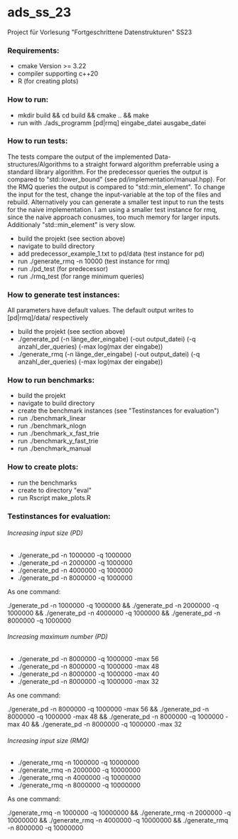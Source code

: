 # ads_ss_23

Project für Vorlesung "Fortgeschrittene Datenstrukturen" SS23

### Requirements:

- cmake Version >= 3.22
- compiler supporting c++20
- R (for creating plots)

### How to run:

- mkdir build && cd build && cmake .. && make
- run with ./ads_programm [pd|rmq] eingabe_datei ausgabe_datei

### How to run tests:

The tests compare the output of the implemented Data-structures/Algorithms to a straight forward algorithm preferrable using a standard library algorithm. For the predecessor queries the output is compared to "std::lower_bound" (see pd/implementation/manual.hpp). For the RMQ queries the output is compared to "std::min_element". To change the input for the test, change the input-variable at the top of the files and rebuild. Alternatively you can generate a smaller test input to run the tests for the naive implementation. I am using a smaller test instance for rmq, since the naive approach conusmes, too much memory for larger inputs. Additionaly "std::min_element" is very slow.

* build the projekt (see section above)
* navigate to build directory
* add predecessor_example_1.txt to pd/data (test instance for pd)
* run ./generate_rmq -n 10000 (test instance for rmq)
* run ./pd_test (for predecessor)
* run ./rmq_test (for range minimum queries)

### How to generate test instances:

All parameters have default values. The default output writes to [pd|rmq]/data/ respectively

* build the projekt (see section above)
* ./generate_pd (-n länge_der_eingabe) (-out output_datei) (-q anzahl_der_queries) (-max log(max der eingabe))
* ./generate_rmq (-n länge_der_eingabe) (-out output_datei) (-q anzahl_der_queries) (-max log(max der eingabe))

### How to run benchmarks:

* build the projekt
* navigate to build directory
* create the benchmark instances (see "Testinstances for evaluation")
* run ./benchmark_linear
* run ./benchmark_nlogn
* run ./benchmark_x_fast_trie
* run ./benchmark_y_fast_trie
* run ./benchmark_manual

### How to create plots:

* run the benchmarks
* create to directory "eval"
* run Rscript make_plots.R

### Testinstances for evaluation:

###### Increasing input size (PD)

* ./generate_pd -n 1000000 -q 1000000
* ./generate_pd -n 2000000 -q 1000000
* ./generate_pd -n 4000000 -q 1000000
* ./generate_pd -n 8000000 -q 1000000

As one command:

./generate_pd -n 1000000 -q 1000000 && ./generate_pd -n 2000000 -q 1000000 && ./generate_pd -n 4000000 -q 1000000 && ./generate_pd -n 8000000 -q 1000000

###### Increasing  maximum number (PD)

* ./generate_pd -n 8000000 -q 1000000 -max 56
* ./generate_pd -n 8000000 -q 1000000 -max 48
* ./generate_pd -n 8000000 -q 1000000 -max 40
* ./generate_pd -n 8000000 -q 1000000 -max 32

As one command:

./generate_pd -n 8000000 -q 1000000 -max 56 && ./generate_pd -n 8000000 -q 1000000 -max 48 && ./generate_pd -n 8000000 -q 1000000 -max 40 && ./generate_pd -n 8000000 -q 1000000 -max 32

###### Increasing input size (RMQ)

* ./generate_rmq -n 1000000 -q 10000000
* ./generate_rmq -n 2000000 -q 10000000
* ./generate_rmq -n 4000000 -q 10000000
* ./generate_rmq -n 8000000 -q 10000000

As one command:

./generate_rmq -n 1000000 -q 10000000 && ./generate_rmq -n 2000000 -q 10000000 && ./generate_rmq -n 4000000 -q 10000000 && ./generate_rmq -n 8000000 -q 10000000
